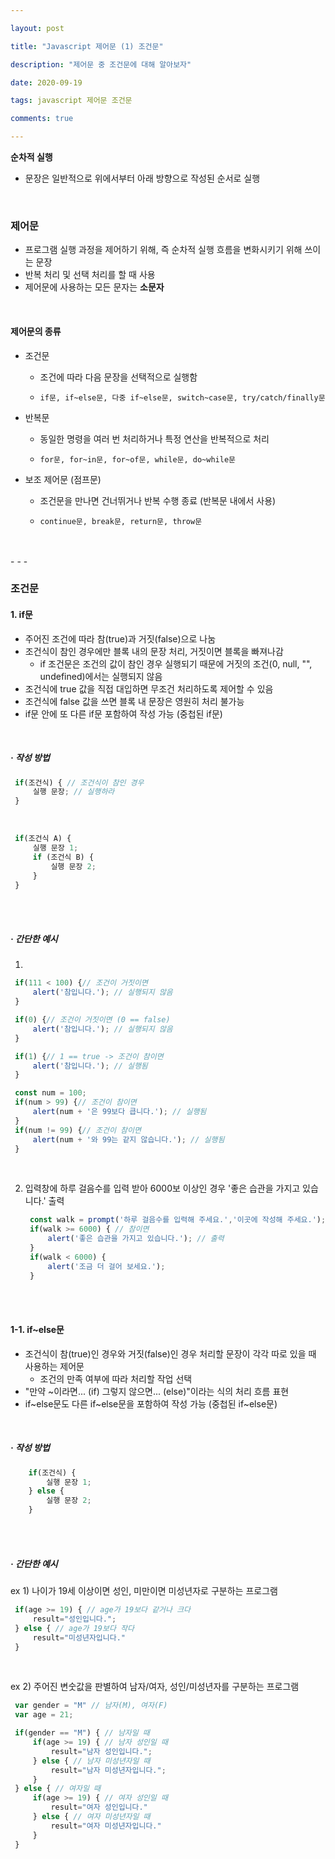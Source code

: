 ```yaml
---

layout: post

title: "Javascript 제어문 (1) 조건문"

description: "제어문 중 조건문에 대해 알아보자"

date: 2020-09-19

tags: javascript 제어문 조건문

comments: true

---
```






**순차적 실행**
- 문장은 일반적으로 위에서부터 아래 방향으로 작성된 순서로 실행

<br/>

### **제어문**
- 프로그램 실행 과정을 제어하기 위해, 즉 순차적 실행 흐름을 변화시키기 위해 쓰이는 문장
- 반복 처리 및 선택 처리를 할 때 사용
- 제어문에 사용하는 모든 문자는 **소문자**

<br/>

#### **제어문의 종류**
- 조건문
	- 조건에 따라 다음 문장을 선택적으로 실행함

	- `if문, if~else문, 다중 if~else문, switch~case문, try/catch/finally문`

- 반복문
	- 동일한 명령을 여러 번 처리하거나 특정 연산을 반복적으로 처리

	- `for문, for~in문, for~of문, while문, do~while문`


- 보조 제어문 (점프문)
	- 조건문을 만나면 건너뛰거나 반복 수행 종료 (반복문 내에서 사용)

	- `continue문, break문, return문, throw문`

<br/>
<br/>
- - -
<br/>

### **조건문**

#### **1. if문**

- 주어진 조건에 따라 참(true)과 거짓(false)으로 나눔
- 조건식이 참인 경우에만 블록 내의 문장 처리, 거짓이면 블록을 빠져나감
	- if 조건문은 조건의 값이 참인 경우 실행되기 때문에 거짓의 조건(0, null, "", undefined)에서는 실행되지 않음
- 조건식에 true 값을 직접 대입하면 무조건 처리하도록 제어할 수 있음
- 조건식에 false 값을 쓰면 블록 내 문장은 영원히 처리 불가능
- if문 안에 또 다른 if문 포함하여 작성 가능 (중첩된 if문)

<br/>

##### **· 작성 방법**

   ```js
    if(조건식) { // 조건식이 참인 경우
        실행 문장; // 실행하라
    }
   ```

<br/>

   ```js
    if(조건식 A) {
        실행 문장 1;
        if (조건식 B) {
            실행 문장 2;
        }
    }
   ```

   <br/>
   <br/>

##### **· 간단한 예시**

1)

   ```js
    if(111 < 100) {// 조건이 거짓이면
    	alert('참입니다.'); // 실행되지 않음
    }

    if(0) {// 조건이 거짓이면 (0 == false)
    	alert('참입니다.'); // 실행되지 않음
    }

    if(1) {// 1 == true -> 조건이 참이면
        alert('참입니다.'); // 실행됨
    }

    const num = 100;
    if(num > 99) {// 조건이 참이면
        alert(num + '은 99보다 큽니다.'); // 실행됨
    }
    if(num != 99) {// 조건이 참이면
        alert(num + '와 99는 같지 않습니다.'); // 실행됨
    }
   ```

   <br/>

2) 입력창에 하루 걸음수를 입력 받아 6000보 이상인 경우 '좋은 습관을 가지고 있습니다.' 출력

   ```js
	const walk = prompt('하루 걸음수를 입력해 주세요.','이곳에 작성해 주세요.'); // prompt를 변수에 저장
    if(walk >= 6000) { // 참이면
        alert('좋은 습관을 가지고 있습니다.'); // 출력
    }
    if(walk < 6000) {
        alert('조금 더 걸어 보세요.');
    }
   ```

<br/>
<br/>

#### **1-1. if~else문**
- 조건식이 참(true)인 경우와 거짓(false)인 경우 처리할 문장이 각각 따로 있을 때 사용하는 제어문
	- 조건의 만족 여부에 따라 처리할 작업 선택
- "만약 ~이라면... (if) 그렇지 않으면... (else)"이라는 식의 처리 흐름 표현
- if~else문도 다른 if~else문을 포함하여 작성 가능 (중첩된 if~else문)
<br/>

##### **· 작성 방법**

```js
	if(조건식) {
    	실행 문장 1;
    } else {
    	실행 문장 2;
    }
```

   <br/>
   <br/>

##### **· 간단한 예시**

   ex 1) 나이가 19세 이상이면 성인, 미만이면 미성년자로 구분하는 프로그램

   ```js
    if(age >= 19) { // age가 19보다 같거나 크다
        result="성인입니다.";
    } else { // age가 19보다 작다
        result="미성년자입니다."
    }
   ```

   <br/>

   ex 2) 주어진 변숫값을 판별하여 남자/여자, 성인/미성년자를 구분하는 프로그램

   ```js
    var gender = "M" // 남자(M), 여자(F)
    var age = 21;

    if(gender == "M") { // 남자일 때
        if(age >= 19) { // 남자 성인일 때
            result="남자 성인입니다.";
        } else { // 남자 미성년자일 때
            result="남자 미성년자입니다.";
        }
    } else { // 여자일 때
        if(age >= 19) { // 여자 성인일 때
            result="여자 성인입니다."
        } else { // 여자 미성년자일 때
            result="여자 미성년자입니다."
        }
    }
   ```